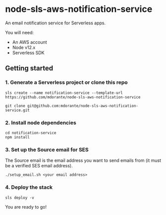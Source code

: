 # node-sls-aws-notification-service

An email notification service for Serverless apps.

You will need:

- An AWS account
- Node v12.x
- Serverless SDK

## Getting started

### 1. Generate a Serverless project or clone this repo

```
sls create --name notification-service --template-url https://github.com/mdorante/node-sls-aws-notification-service
```

```
git clone git@github.com:mdorante/node-sls-aws-notification-service.git
```

### 2. Install node dependencies

```
cd notification-service
npm install
```

### 3. Set up the Source email for SES

The Source email is the email address you want to send emails from (it must be a verified SES email address).

```
./setup_email.sh <your email address>
```

### 4. Deploy the stack

```
sls deploy -v
```

You are ready to go!
